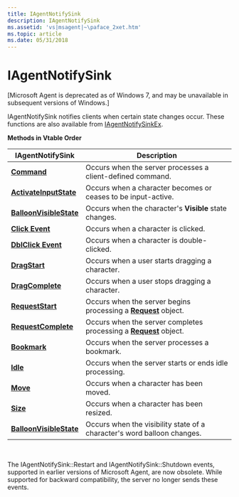 ```yaml
---
title: IAgentNotifySink
description: IAgentNotifySink
ms.assetid: 'vs|msagent|~\paface_2xet.htm'
ms.topic: article
ms.date: 05/31/2018
---
```


# IAgentNotifySink

\[Microsoft Agent is deprecated as of Windows 7, and may be unavailable in subsequent versions of Windows.\]

IAgentNotifySink notifies clients when certain state changes occur. These functions are also available from [IAgentNotifySinkEx](iagentnotifysinkex.md).

**Methods in Vtable Order**



| IAgentNotifySink                                                      | Description                                                                              |
|-----------------------------------------------------------------------|------------------------------------------------------------------------------------------|
| [**Command**](command-method.md)                                     | Occurs when the server processes a client-defined command.                               |
| [**ActivateInputState**](iagentnotifysink--activateinputstate.md)    | Occurs when a character becomes or ceases to be input-active.                            |
| [**BalloonVisibleState**](iagentnotifysink---balloonvisiblestate.md) | Occurs when the character's **Visible** state changes.                                   |
| [**Click Event**](click-event.md)                                    | Occurs when a character is clicked.                                                      |
| [**DblClick Event**](dblclick-event.md)                              | Occurs when a character is double-clicked.                                               |
| [**DragStart**](/windows/desktop/lwef/dragstart-event)                                | Occurs when a user starts dragging a character.                                          |
| [**DragComplete**](https://www.bing.com/search?q=**DragComplete**)                          | Occurs when a user stops dragging a character.                                           |
| [**RequestStart**](iagentnotifysink--requeststart.md)                | Occurs when the server begins processing a [**Request**](/windows/desktop/lwef/the-request-object) object.    |
| [**RequestComplete**](iagentnotifysink--requestcomplete.md)          | Occurs when the server completes processing a [**Request**](/windows/desktop/lwef/the-request-object) object. |
| [**Bookmark**](iagentnotifysink--bookmark.md)                        | Occurs when the server processes a bookmark.                                             |
| [**Idle**](iagentnotifysink--idle.md)                                | Occurs when the server starts or ends idle processing.                                   |
| [**Move**](iagentnotifysink--move.md)                                | Occurs when a character has been moved.                                                  |
| [**Size**](iagentnotifysink---size.md)                               | Occurs when a character has been resized.                                                |
| [**BalloonVisibleState**](iagentnotifysink---balloonvisiblestate.md) | Occurs when the visibility state of a character's word balloon changes.                  |



 

The IAgentNotifySink::Restart and IAgentNotifySink::Shutdown events, supported in earlier versions of Microsoft Agent, are now obsolete. While supported for backward compatibility, the server no longer sends these events.

 

 